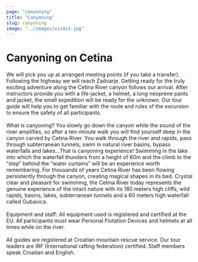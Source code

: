 ```yaml
---
page: "canyoning"
title: "Canyoning"
slug: canyoning
image: "../images/vis4x3.jpg"
---
```


# Canyoning on Cetina

We will pick you up at arranged meeting points (if you take a transfer). Following the highway we will reach Zadvarje. Getting ready for the truly exciting adventure along the Cetina River canyon follows our arrival. After instructors provide you with a life-jacket, a helmet, a long neoprene pants and jacket, the small expedition will be ready for the unknown. Our tour guide will help you to get familiar with the route and rules of the excursion to ensure the safety of all participants.
<br /> <br /> 
What is canyoning? You slowly go down the canyon while the sound of the river amplifies, so after a ten-minute walk you will find yourself deep in the canyon carved by Cetina River. You walk through the river and rapids, pass through subterranean tunnels, swim in natural river basins, bypass waterfalls and lakes...That is canyoning experience! Swimming in the lake into which the waterfall thunders from a height of 60m and the climb to the “step” behind the “water curtains” will be an experience worth remembering. For thousands of years Cetina River has been flowing persistently through the canyon, creating magical shapes in its bed. Crystal clear and pleasant for swimming, the Cetina River today represents the genuine experience of the intact nature with its 180 meters high cliffs, wild rapids, basins, lakes, subterranean tunnels and a 60 meters high waterfall called Gubavica.
<br /> <br /> 
Equipment and staff: All equipment used is registered and certified at the EU. All participants must wear Personal Flotation Devices and helmets at all times while on the river.
<br /> <br /> 
All guides are registered at Croatian mountain rescue service. Our tour leaders are IRF (International rafting federation) certified. Staff members speak Croatian and English.
<br /> <br /> 